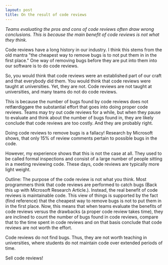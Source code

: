 ```yaml
---
layout: post
title: On the result of code reviews
---
```


_Teams evaluating the pros and cons of code reviews often draw wrong conclusions. This is because the main benefit of code reviews is not what they think._

Code reviews have a long history in our industry. I think this stems from the old mantra "the cheapest way to remove bugs is to not put them in in the first place." One way of removing bugs before they are put into  them into our software is to do code reviews. 

So, you would think that code reviews were an established part of our craft and that everybody did them. You would think that code reviews were taught at universities. Yet, they are not. Code reviews are not taught at universities, and many teams do not do code reviews.

This is because the number of bugs found by code reviews does not retfærdiggøre the substantial effort that goes into doing proper code reviews. Teams may try out code reviews for a while, but when they pause to evaluate and think about the number of bugs found in, they are likely conclude that code reviews are too costly. And they are probably right.

Doing code reviews to remove bugs is a fallacy! Research by Microsoft shows, that only 15% of review comments pertain to possible bugs in the code.

 However, my experience shows that this is not the case at all. 
They used to be called formal inspections and consist of a large number of people sitting in a meeting reviewing code. These days, code reviews are typically more light weight. 


Outline:
The purpose of the code review is not what you think. Most programmers think that code reviews are performed to catch bugs (Back this up with Microsoft Research Article.). Instead, the real benefit of code reviews is maintainable code. This view of things is supported by the fact (find reference) that 
the cheapest way to remove bugs is not to put them in  in the first place.
Now, this means that when teams evaluate the benefits of code reviews versus the drawbacks (a proper code review takes time), they are inclined to count the number of bugs found in code reviews, compare that to the time spent in code reviews and on that basis conclude that code reviews are not worth the effort.

Code reviews do not find bugs. Thus, they are not worth teaching in universities, where students do not maintain code over extended periods of time.

Sell code reviews!